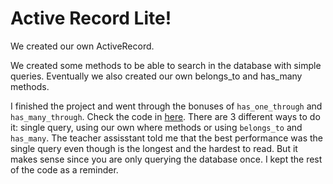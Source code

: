 # Active Record Lite!

We created our own ActiveRecord.

We created some methods to be able to search in the database with simple queries.
Eventually we also created our own belongs_to and has_many methods.

I finished the project and went through the bonuses of `has_one_through` and `has_many_through`. Check the code in 
[here](https://github.com/lmuntaner/own_activerecord/blob/master/lib/04_associatable2.rb). There are 3 different ways to do it: single query, using our own where methods or using `belongs_to` and `has_many`. The teacher assisstant told me that the best performance was the single query even though is the longest and the hardest to read. But it makes sense since you are only querying the database once. I kept the rest of the code as a reminder.
